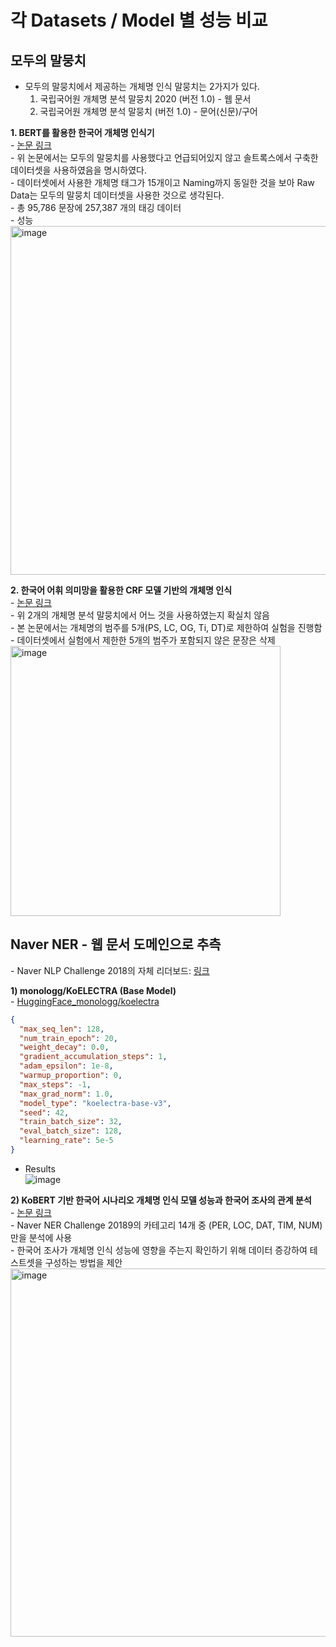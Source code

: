 # 각 Datasets / Model 별 성능 비교

## 모두의 말뭉치
  - 모두의 말뭉치에서 제공하는 개체명 인식 말뭉치는 2가지가 있다.  
    1) 국립국어원 개체명 분석 말뭉치 2020 (버전 1.0) - 웹 문서
    2) 국립국어원 개체명 분석 말뭉치 (버전 1.0) - 문어(신문)/구어

  **1. BERT를 활용한 한국어 개체명 인식기**  
    - [논문 링크](https://scienceon.kisti.re.kr/srch/selectPORSrchArticle.do?cn=NPAP13263961&dbt=NPAP)  
    - 위 논문에서는 모두의 말뭉치를 사용했다고 언급되어있지 않고 솔트록스에서 구축한 데이터셋을 사용하였음을 명시하였다.  
    - 데이터셋에서 사용한 개체명 태그가 15개이고 Naming까지 동일한 것을 보아 Raw Data는 모두의 말뭉치 데이터셋을 사용한 것으로 생각된다.  
    - 총 95,786 문장에 257,387 개의 태깅 데이터  
    - 성능  
    <img width="558" alt="image" src="https://user-images.githubusercontent.com/30927066/157809296-6ae2023c-9864-493c-b4f2-fcf3394c0560.png">
  
  **2. 한국어 어휘 의미망을 활용한 CRF 모델 기반의 개체명 인식**  
    - [논문 링크](http://www.dbpia.co.kr/journal/articleDetail?nodeId=NODE10554232)  
    - 위 2개의 개체명 분석 말뭉치에서 어느 것을 사용하였는지 확실치 않음  
    - 본 논문에서는 개체명의 범주를 5개(PS, LC, OG, Ti, DT)로 제한하여 실험을 진행함  
    - 데이터셋에서 실험에서 제한한 5개의 범주가 포함되지 않은 문장은 삭제  
    <img width="432" alt="image" src="https://user-images.githubusercontent.com/30927066/157809990-bfe87777-cdb6-4a88-8c38-76509d708f01.png">



## Naver NER - 웹 문서 도메인으로 추측
  \- Naver NLP Challenge 2018의 자체 리더보드: [링크](http://air.changwon.ac.kr/?page_id=10)  

  **1) monologg/KoELECTRA (Base Model)**  
    - [HuggingFace_monologg/koelectra](https://huggingface.co/monologg/koelectra-base-v3-discriminator)  
     
  ```json
  {
    "max_seq_len": 128,
    "num_train_epoch": 20,
    "weight_decay": 0.0,
    "gradient_accumulation_steps": 1,
    "adam_epsilon": 1e-8,
    "warmup_proportion": 0,
    "max_steps": -1,
    "max_grad_norm": 1.0,
    "model_type": "koelectra-base-v3",
    "seed": 42,
    "train_batch_size": 32,
    "eval_batch_size": 128,
    "learning_rate": 5e-5
  }
  ```  
      
  - Results  
  ![image](https://user-images.githubusercontent.com/30927066/157807600-c9f9ad48-4609-464c-866f-5a6c33aaeea3.png)

  **2) KoBERT 기반 한국어 시나리오 개체명 인식 모델 성능과 한국어 조사의 관계 분석**  
    - [논문 링크](http://www.dbpia.co.kr/journal/articleDetail?nodeId=NODE10583018)  
    - Naver NER Challenge 20189의 카테고리 14개 중 (PER, LOC, DAT, TIM, NUM)만을 분석에 사용  
    - 한국어 조사가 개체명 인식 성능에 영향을 주는지 확인하기 위해 데이터 증강하여 테스트셋을 구성하는 방법을 제안  
    <img width="589" alt="image" src="https://user-images.githubusercontent.com/30927066/157811033-6554d19a-48c5-49e7-aecc-2adbc8f5934e.png">
